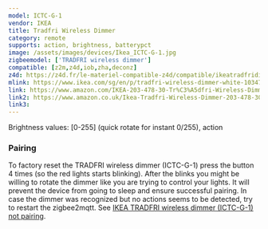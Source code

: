 ```yaml
---
model: ICTC-G-1
vendor: IKEA
title: Tradfri Wireless Dimmer
category: remote
supports: action, brightness, batterypct
image: /assets/images/devices/Ikea_ICTC-G-1.jpg
zigbeemodel: ['TRADFRI wireless dimmer']
compatible: [z2m,z4d,iob,zha,deconz]
z4d: https://z4d.fr/le-materiel-compatible-z4d/compatible/ikeatradfridimmer
mlink: https://www.ikea.com/sg/en/p/tradfri-wireless-dimmer-white-10347835/
link: https://www.amazon.com/IKEA-203-478-30-Tr%C3%A5dfri-Wireless-Dimmer/dp/B07KM9ZC2Z
link2: https://www.amazon.co.uk/Ikea-Tradfri-Wireless-Dimmer-203-478-30/dp/B07KM9ZC2Z
link3: 
---
```

Brightness values: [0-255] (quick rotate for instant 0/255), action

### Pairing
To factory reset the TRADFRI wireless dimmer (ICTC-G-1) press the button 4 times (so the red lights starts blinking).
After the blinks you might be willing to rotate the dimmer
like you are trying to control your lights. It will prevent the device
from going to sleep and ensure successful pairing. In case the dimmer was
recognized but no actions seems to be detected, try to restart the zigbee2mqtt.
See [IKEA TRADFRI wireless dimmer (ICTC-G-1) not pairing](https://github.com/Koenkk/zigbee2mqtt/issues/620).
